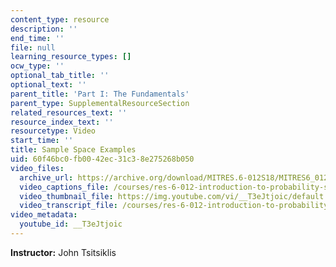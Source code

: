 ```yaml
---
content_type: resource
description: ''
end_time: ''
file: null
learning_resource_types: []
ocw_type: ''
optional_tab_title: ''
optional_text: ''
parent_title: 'Part I: The Fundamentals'
parent_type: SupplementalResourceSection
related_resources_text: ''
resource_index_text: ''
resourcetype: Video
start_time: ''
title: Sample Space Examples
uid: 60f46bc0-fb00-42ec-31c3-8e275268b050
video_files:
  archive_url: https://archive.org/download/MITRES.6-012S18/MITRES6_012S18_L01-03_300k.mp4
  video_captions_file: /courses/res-6-012-introduction-to-probability-spring-2018/a3813e3b8b8053f48a40387efac31987_T3eJtjoic.vtt
  video_thumbnail_file: https://img.youtube.com/vi/__T3eJtjoic/default.jpg
  video_transcript_file: /courses/res-6-012-introduction-to-probability-spring-2018/8d29c7811910057aea30ba8a7beba3b9_T3eJtjoic.pdf
video_metadata:
  youtube_id: __T3eJtjoic
---
```


**Instructor:** John Tsitsiklis




